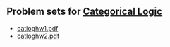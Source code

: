 ## Problem sets for [Categorical Logic](/catlog/)
 
- [catloghw1.pdf](catloghw1.pdf)
- [catloghw2.pdf](catloghw2.pdf)
<!--
- [catloghw3.pdf](catloghw3.pdf)
- [project topics](catlogtopics.pdf)
-->